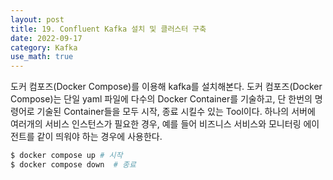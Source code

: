 ```yaml
---
layout: post
title: 19. Confluent Kafka 설치 및 클러스터 구축
date: 2022-09-17
category: Kafka
use_math: true
---
```


도커 컴포즈(Docker Compose)를 이용해 kafka를 설치해본다. 도커 컴포즈(Docker Compose)는 단일 yaml 파일에 다수의 Docker Container를 기술하고, 단 한번의 명령어로 기술된 Container들을 모두 시작, 종료 시킬수 있는 Tool이다. 하나의 서버에 여러개의 서비스 인스턴스가 필요한 경우, 예를 들어 비즈니스 서비스와 모니터링 에이전트를 같이 띄워야 하는 경우에 사용한다. 


```bash
$ docker compose up # 시작
$ docker compose down  # 종료
```
